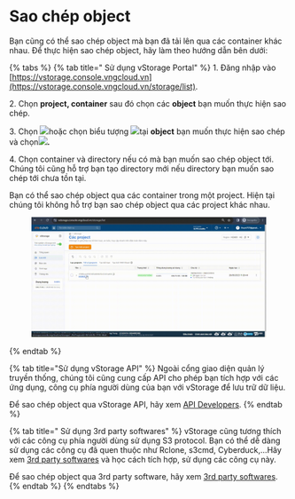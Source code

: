 # Sao chép object

Bạn cũng có thể sao chép object mà bạn đã tải lên qua các container khác nhau. Để thực hiện sao chép object, hãy làm theo hướng dẫn bên dưới:



{% tabs %}
{% tab title=" Sử dụng vStorage Portal" %}
1\. Đăng nhập vào [https://vstorage.console.vngcloud.vn](https://vstorage.console.vngcloud.vn/storage/list).

2\. Chọn **project, container** sau đó chọn các **object** bạn muốn thực hiện sao chép.

3\. Chọn ![](https://docs.vngcloud.vn/download/thumbnails/49648526/image2023-3-6\_10-55-13.png?version=1\&modificationDate=1678074914000\&api=v2)hoặc chọn biểu tượng ![](https://docs.vngcloud.vn/download/thumbnails/49648526/image2023-2-6\_10-20-54.png?version=1\&modificationDate=1678074922000\&api=v2)tại **object** bạn muốn thực hiện sao chép và chọn![](https://docs.vngcloud.vn/download/thumbnails/49648526/image2023-3-6\_10-55-35.png?version=1\&modificationDate=1678074936000\&api=v2)**.**

4\. Chọn container và directory nếu có mà bạn muốn sao chép object tới. Chúng tôi cũng hỗ trợ bạn tạo directory mới nếu directory bạn muốn sao chép tới chưa tồn tại.&#x20;

Bạn có thể sao chép object qua các container trong một project. Hiện tại chúng tôi không hỗ trợ bạn sao chép object qua các project khác nhau.

<figure><img src="../../../../.gitbook/assets/Sao_chep_object.gif" alt=""><figcaption></figcaption></figure>
{% endtab %}

{% tab title="Sử dụng vStorage API" %}
Ngoài cổng giao diện quản lý truyền thống, chúng tôi cũng cung cấp API cho phép bạn tích hợp với các ứng dụng, công cụ phía người dùng của bạn với vStorage để lưu trữ dữ liệu.

Để sao chép object qua vStorage API, hãy xem [API Developers](https://docs.vngcloud.vn/display/VV/API+Developers).
{% endtab %}

{% tab title=" Sử dụng 3rd party softwares" %}
vStorage cũng tương thích với các công cụ phía người dùng sử dụng S3 protocol. Bạn có thể dễ dàng sử dụng các công cụ đã quen thuộc như Rclone, s3cmd, Cyberduck,...Hãy xem [3rd party softwares](https://docs.vngcloud.vn/display/VV/3rd+party+softwares) và học cách tích hợp, sử dụng các công cụ này.&#x20;

Để sao chép object qua 3rd party software, hãy xem [3rd party softwares](https://docs.vngcloud.vn/display/VV/3rd+party+softwares).
{% endtab %}
{% endtabs %}
